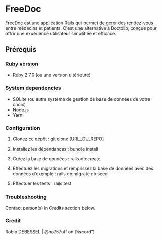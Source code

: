 # FreeDoc

FreeDoc est une application Rails qui permet de gérer des rendez-vous entre médecins et patients. C'est une alternative à Doctolib, conçue pour offrir une expérience utilisateur simplifiée et efficace.

## Prérequis

### Ruby version
- Ruby 2.7.0 (ou une version ultérieure)

### System dependencies
- SQLite (ou autre système de gestion de base de données de votre choix)
- Node.js
- Yarn

### Configuration
1. Clonez ce dépôt :
git clone [URL_DU_REPO]

2. Installez les dépendances :
bundle install

3. Créez la base de données :
rails db:create

4. Effectuez les migrations et remplissez la base de données avec des données d'exemple :
rails db:migrate db:seed

5. Effectuer les tests :
rails test


### Troubleshooting
Contact person(s) in Credits section below.

### Credit
Robin DEBESSEL | @ho757uff on Discord")